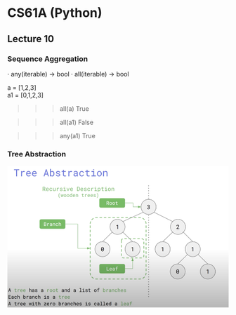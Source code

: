 # CS61A (Python)

## Lecture 10

### Sequence Aggregation

· any(iterable) -> bool
· all(iterable) -> bool

a = [1,2,3]<br>
a1 = [0,1,2,3]


>>>all(a)
>>>True

>>>all(a1)
>>>False

>>>any(a1)
>>>True


### Tree Abstraction

![Tree](/images/Tree.png)